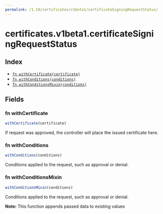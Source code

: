 ```yaml
---
permalink: /1.19/certificates/v1beta1/certificateSigningRequestStatus/
---
```


# certificates.v1beta1.certificateSigningRequestStatus



## Index

* [`fn withCertificate(certificate)`](#fn-withcertificate)
* [`fn withConditions(conditions)`](#fn-withconditions)
* [`fn withConditionsMixin(conditions)`](#fn-withconditionsmixin)

## Fields

### fn withCertificate

```ts
withCertificate(certificate)
```

If request was approved, the controller will place the issued certificate here.

### fn withConditions

```ts
withConditions(conditions)
```

Conditions applied to the request, such as approval or denial.

### fn withConditionsMixin

```ts
withConditionsMixin(conditions)
```

Conditions applied to the request, such as approval or denial.

**Note:** This function appends passed data to existing values